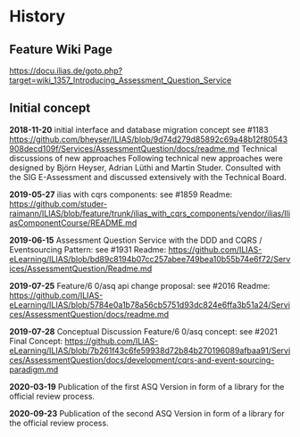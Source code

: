 # History

## Feature Wiki Page
https://docu.ilias.de/goto.php?target=wiki_1357_Introducing_Assessment_Question_Service

## Initial concept

**2018-11-20** initial interface and database migration concept see #1183
https://github.com/bheyser/ILIAS/blob/9d74d279d85892c69a48b12f80543908decd109f/Services/AssessmentQuestion/docs/readme.md
Technical discussions of new approaches
Following technical new approaches were designed by Björn Heyser, Adrian Lüthi and Martin Studer. Consulted with the SIG E-Assessment and discussed extensively with the Technical Board.

**2019-05-27** ilias with cqrs components: see #1859
Readme: https://github.com/studer-raimann/ILIAS/blob/feature/trunk/ilias_with_cqrs_components/vendor/ilias/IliasComponentCourse/README.md

**2019-06-15** Assessment Question Service with the DDD and CQRS / Eventsourcing Pattern: see #1931
Readme: https://github.com/ILIAS-eLearning/ILIAS/blob/bd89c8194b07cc257abee749bea10b55b74e6f72/Services/AssessmentQuestion/Readme.md

**2019-07-25** Feature/6 0/asq api change proposal: see #2016
Readme: https://github.com/ILIAS-eLearning/ILIAS/blob/5784e0a1b78a56cb5751d93dc824e6ffa3b51a24/Services/AssessmentQuestion/docs/readme.md

**2019-07-28** Conceptual Discussion Feature/6 0/asq concept: see #2021
Final Concept: https://github.com/ILIAS-eLearning/ILIAS/blob/7b261f43c6fe59938d72b84b270196089afbaa91/Services/AssessmentQuestion/docs/development/cqrs-and-event-sourcing-paradigm.md

**2020-03-19** Publication of the first ASQ Version in form of a library for the official review process.

**2020-09-23** Publication of the second ASQ Version in form of a library for the official review process.